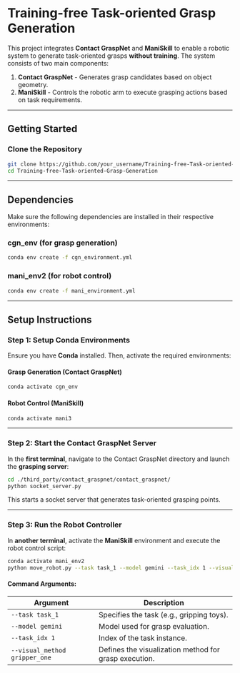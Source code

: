 # Training-free Task-oriented Grasp Generation

This project integrates **Contact GraspNet** and **ManiSkill** to enable a robotic system to generate task-oriented grasps **without training**. The system consists of two main components:

1. **Contact GraspNet** - Generates grasp candidates based on object geometry.
2. **ManiSkill** - Controls the robotic arm to execute grasping actions based on task requirements.

---

## Getting Started

### Clone the Repository
```bash
git clone https://github.com/your_username/Training-free-Task-oriented-Grasp-Generation.git
cd Training-free-Task-oriented-Grasp-Generation
```
---

##  Dependencies
Make sure the following dependencies are installed in their respective environments:

### cgn_env (for grasp generation)
```bash
conda env create -f cgn_environment.yml
```

### mani_env2 (for robot control)
```bash
conda env create -f mani_environment.yml
```
---

## Setup Instructions

### Step 1: Setup Conda Environments
Ensure you have **Conda** installed. Then, activate the required environments:

#### Grasp Generation (Contact GraspNet)
```bash
conda activate cgn_env
```

#### Robot Control (ManiSkill)
```bash
conda activate mani3
```

---

### Step 2: Start the Contact GraspNet Server
In the **first terminal**, navigate to the Contact GraspNet directory and launch the **grasping server**:

```bash
cd ./third_party/contact_graspnet/contact_graspnet/
python socket_server.py
```
This starts a socket server that generates task-oriented grasping points.

---

### Step 3: Run the Robot Controller
In **another terminal**, activate the **ManiSkill** environment and execute the robot control script:

```bash
conda activate mani_env2
python move_robot.py --task task_1 --model gemini --task_idx 1 --visual_method gripper_one
```

#### Command Arguments:
| Argument | Description |
|----------|------------|
| `--task task_1` | Specifies the task (e.g., gripping toys). |
| `--model gemini` | Model used for grasp evaluation. |
| `--task_idx 1` | Index of the task instance. |
| `--visual_method gripper_one` | Defines the visualization method for grasp execution. |





